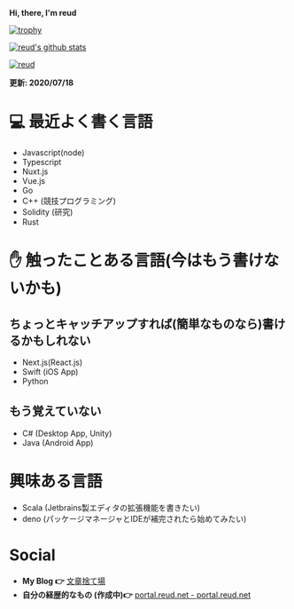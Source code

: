 **Hi, there, I'm reud**

[![trophy](https://github-profile-trophy.vercel.app/?username=reud)](https://github.com/ryo-ma/github-profile-trophy)

[![reud's github stats](https://github-readme-stats.vercel.app/api?username=reud)](https://github.com/anuraghazra/github-readme-stats)


[![reud](https://img.shields.io/endpoint?url=https%3A%2F%2Fatcoder-badges.now.sh%2Fapi%2Fatcoder%2Fjson%2Freud)](https://atcoder.jp/users/reud)

**更新: 2020/07/18**

# 💻 最近よく書く言語
- Javascript(node)
- Typescript
- Nuxt.js
- Vue.js
- Go
- C++ (競技プログラミング)
- Solidity (研究)
- Rust

# ✋ 触ったことある言語(今はもう書けないかも)

## ちょっとキャッチアップすれば(簡単なものなら)書けるかもしれない
- Next.js(React.js)
- Swift (iOS App)
- Python

## もう覚えていない
- C# (Desktop App, Unity)
- Java (Android App)

# 興味ある言語
- Scala (Jetbrains製エディタの拡張機能を書きたい)
- deno (パッケージマネージャとIDEが補完されたら始めてみたい)

# Social

- **My Blog 👉** [文章捨て場](https://blog.reud.net/)
- **自分の経歴的なもの (作成中)👉** [portal.reud.net - portal.reud.net](https://portal.reud.net/)
